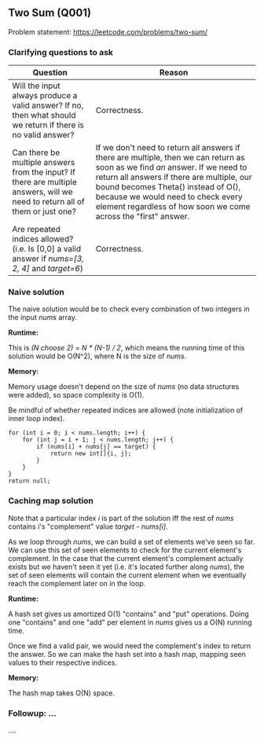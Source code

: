 ## Two Sum (Q001)

Problem statement: https://leetcode.com/problems/two-sum/

### Clarifying questions to ask

| Question | Reason |
| --- | --- |
| Will the input always produce a valid answer? If no, then what should we return if there is no valid answer? | Correctness. |
| Can there be multiple answers from the input? If there are multiple answers, will we need to return all of them or just one? | If we don't need to return all answers if there are multiple, then we can return as soon as we find *an* answer. If we need to return all answers if there are multiple, our bound becomes Theta() instead of O(), because we would need to check every element regardless of how soon we come across the "first" answer. |
| Are repeated indices allowed? (i.e. Is [0,0] a valid answer if *nums=[3, 2, 4]* and *target=6*) | Correctness. |

### Naive solution

The naive solution would be to check every combination of two integers in the input *nums* array. 

**Runtime:**

This is *(N choose 2) = N * (N-1) / 2*, which means the running time of this solution would be O(N^2), where N is the size of *nums*.

**Memory:**

Memory usage doesn't depend on the size of *nums* (no data structures were added), so space complexity is O(1).

Be mindful of whether repeated indices are allowed (note initialization of inner loop index).

```
for (int i = 0; i < nums.length; i++) {
    for (int j = i + 1; j < nums.length; j++) {
        if (nums[i] + nums[j] == target) {
            return new int[]{i, j};
        }
    }
}
return null;
```


### Caching map solution

Note that a particular index *i* is part of the solution iff the rest of *nums* contains *i*'s "complement" value *target - nums[i]*.

As we loop through *nums*, we can build a set of elements we've seen so far. We can use this set of seen elements to check for the current element's complement. In the case that the current element's complement actually exists but we haven't seen it yet (i.e. it's located further along *nums*), the set of seen elements will contain the current element when we eventually reach the complement later on in the loop.

**Runtime:**

A hash set gives us amortized O(1) "contains" and "put" operations. Doing one "contains" and one "add" per element in *nums* gives us a O(N) running time.

Once we find a valid pair, we would need the complement's index to return the answer. So we can make the hash set into a hash map, mapping seen values to their respective indices.

**Memory:**

The hash map takes O(N) space.


### Followup: ...

....
